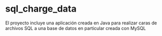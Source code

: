 # sql_charge_data
El proyecto incluye una aplicación creada en Java para realizar caras de archivos SQL a una base de datos en particular creada con MySQL
